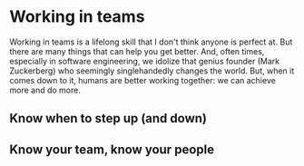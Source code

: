 # Working in teams

Working in teams is a lifelong skill that I don't think anyone
is perfect at. But there are many things that can help you get better.
And, often times, especially in software engineering, we idolize that
genius founder (Mark Zuckerberg) who seemingly singlehandedly changes
the world. But, when it comes down to it, humans are better working together:
we can achieve more and do more.

## Know when to step up (and down)


## Know your team, know your people
